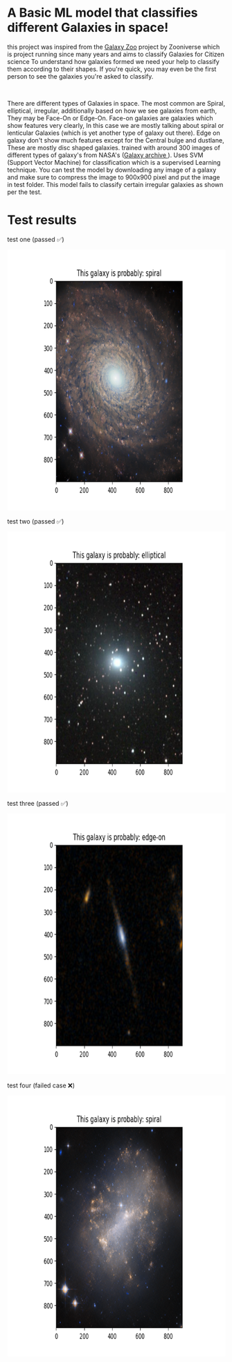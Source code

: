 # A Basic ML model that classifies different Galaxies in space!

<p>
 this project was inspired from the <a href="https://www.zooniverse.org/projects/zookeeper/galaxy-zoo/">Galaxy Zoo</a> project by Zooniverse which is project running since many years and aims to classify Galaxies for Citizen science To understand how
 galaxies formed we need your help to classify them according to their shapes. If you're quick, you may even be the first person to see the galaxies you're asked to classify.
</p>
<br>
<p>
 There are different types of Galaxies in space. The most common are Spiral, elliptical, irregular, additionally based on how we see galaxies from earth, They may be Face-On or Edge-On. Face-on galaxies are galaxies which show features very clearly,
 In this case we are mostly talking about spiral or lenticular Galaxies (which is yet another type of galaxy out there). Edge on galaxy don't show much features except for the Central bulge and dustlane, These are mostly disc shaped galaxies. 
 trained with around 300 images of different types of galaxy's from NASA's (<a href="https://esahubble.org/images/archive/category/galaxies/">Galaxy archive </a>). Uses SVM (Support Vector Machine) for classification which is a supervised Learning 
 technique. You can test the model by downloading any image of a galaxy and make sure to compress the image to 900x900 pixel and put the image in test folder. This model fails to classify certain irregular galaxies as shown per the test.
</p>

<h1>Test results</h1>
<div>
  <p>test one (passed ✅)</p>
  <img src="test-results/test_1.png" height="600"/>
  <p>test two (passed ✅)</p>
  <img src="test-results/test2.png" height="600" />
  <p>test three (passed ✅)</p>
  <img src="test-results/test3.png" height="600" />
  <p>test four (failed case  ❌)</p>
  <img src="test-results/test4.png" height="600" />
</div>



